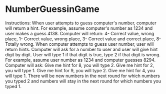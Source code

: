 # NumberGuessinGame
Instructions:
When user attempts to guess computer's number, computer will return a hint. For example, assume computer's number as 1234 and user makes a guess 4138. Computer will return: 4- Correct value, wrong place, 1- Correct value, wrong place, 3- Correct value and correct place, 8- Totally wrong. 
When computer attempts to guess user number, user will return hints. Computer will ask for a number to user and user will give hint digit by digit. User will type 1 if that digit is true, type 2 if that digit is wrong. For example, assume user number as 1234 and computer guesses 8294. Computer will ask: Give me hint for 8, you will type 2. Give me hint for 2, you will type 1. Give me hint for 9, you will type 2. Give me hint for 4, you will type 1. There will be new numbers in the next round for which numbers you typed 2 and numbers will stay in the next round for which numbers you typed 1.
